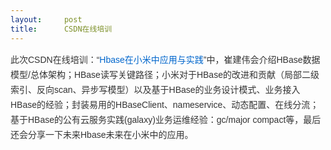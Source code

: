 ```yaml
---
layout:     post
title:      CSDN在线培训
---
```

<div id="article_content" class="article_content clearfix csdn-tracking-statistics" data-pid="blog" data-mod="popu_307" data-dsm="post">
								            <link rel="stylesheet" href="https://csdnimg.cn/release/phoenix/template/css/ck_htmledit_views-f76675cdea.css">
						<div class="htmledit_views" id="content_views">
                
<span style="color:rgb(51,51,51);font-family:Helvetica, Tahoma, Arial, sans-serif;font-size:14px;line-height:24px;">此次CSDN在线培训：“</span><a href="http://huiyi.csdn.net/module/meeting/meeting/info/766/biz" rel="nofollow" style="color:rgb(0,102,204);text-decoration:none;font-family:Helvetica, Tahoma, Arial, sans-serif;font-size:14px;line-height:24px;"></a><a href="http://g.csdn.net/5266813" rel="nofollow" style="color:rgb(0,102,204);text-decoration:none;font-family:Helvetica, Tahoma, Arial, sans-serif;font-size:14px;line-height:24px;">Hbase在小米中应用与实践</a><span style="color:rgb(51,51,51);font-family:Helvetica, Tahoma, Arial, sans-serif;font-size:14px;line-height:24px;">”中，崔建伟会介绍HBase数据模型/总体架构；HBase读写关键路径；小米对于HBase的改进和贡献（局部二级索引、反向scan、异步写模型）以及基于HBase的业务设计模式、业务接入HBase的经验；封装易用的HBaseClient、nameservice、动态配置、在线分流；基于HBase的公有云服务实践(galaxy)业务运维经验：gc/major
 compact等，最后还会分享一下未来Hbase未来在小米中的应用。</span>
            </div>
                </div>